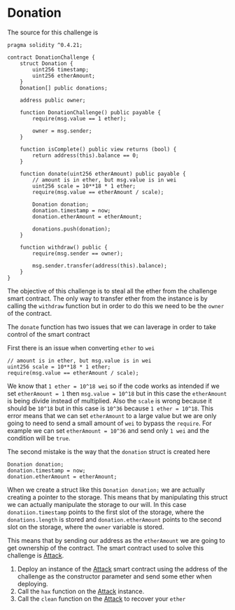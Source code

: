 # Donation

The source for this challenge is
```
pragma solidity ^0.4.21;

contract DonationChallenge {
    struct Donation {
        uint256 timestamp;
        uint256 etherAmount;
    }
    Donation[] public donations;

    address public owner;

    function DonationChallenge() public payable {
        require(msg.value == 1 ether);
        
        owner = msg.sender;
    }
    
    function isComplete() public view returns (bool) {
        return address(this).balance == 0;
    }

    function donate(uint256 etherAmount) public payable {
        // amount is in ether, but msg.value is in wei
        uint256 scale = 10**18 * 1 ether;
        require(msg.value == etherAmount / scale);

        Donation donation;
        donation.timestamp = now;
        donation.etherAmount = etherAmount;

        donations.push(donation);
    }

    function withdraw() public {
        require(msg.sender == owner);
        
        msg.sender.transfer(address(this).balance);
    }
}
```

The objective of this challenge is to steal all the ether from
the challenge smart contract. The only way to transfer ether
from the instance is by calling the `withdraw` function but
in order to do this we need to be the `owner` of the contract.

The `donate` function has two issues that we can laverage in
order to take control of the smart contract

First there is an issue when converting `ether` to `wei`
```
// amount is in ether, but msg.value is in wei
uint256 scale = 10**18 * 1 ether;
require(msg.value == etherAmount / scale);
```

We know that `1 ether = 10^18 wei` so if the code works
as intended if we set `etherAmount = 1` then `msg.value = 10^18`
but in this case the `etherAmount` is being divide instead of
multiplied. Also the `scale` is wrong because it should be
`10^18` but in this case is `10^36` because `1 ether = 10^18`.
This error means that we can set `etherAmount` to a large value
but we are only going to need to send a small amount of `wei`
to bypass the `require`. For example we can set `etherAmount = 10^36`
and send only `1 wei` and the condition will be `true`.

The second mistake is the way that the `donation` struct is
created here
```
Donation donation;
donation.timestamp = now;
donation.etherAmount = etherAmount;
```

When we create a struct like this `Donation donation;` we are actually
creating a pointer to the storage. This means that by manipulating
this struct we can actually manipulate the storage to our will. In
this case `donatiion.timestamp` points to the first slot of the storage,
where the `donations.length` is stored and `donation.etherAmount` points
to the second slot on the storage, where the `owner` variable is stored.

This means that by sending our address as the `etherAmount` we are going
to get ownership of the contract. The smart contract used to solve this
challenge is [Attack](Attack.sol).

1) Deploy an instance of the [Attack](Attack.sol) smart contract using the
address of the challenge as the constructor parameter and send some ether
when deploying.
2) Call the `hax` function on the [Attack](Attack.sol) instance.
3) Call the `clean` function on the [Attack](Attack.sol) to recover your
`ether`
